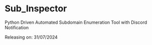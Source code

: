 # Sub_Inspector
Python Driven Automated Subdomain Enumeration Tool with Discord Notification


Releasing on: 31/07/2024
